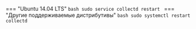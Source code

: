 === "Ubuntu 14.04 LTS"
    ```bash
    sudo service collectd restart
    ```
=== "Другие поддерживаемые дистрибутивы"
    ```bash
    sudo systemctl restart collectd
    ```